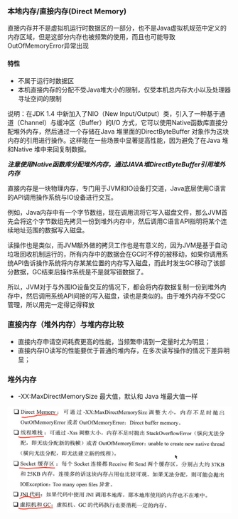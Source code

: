 ### 本地内存/直接内存\(Direct Memory\)

直接内存并不是虚拟机运行时数据区的一部分，也不是Java虚拟机规范中定义的内存区域，但是这部分内存也被频繁的使用，而且也可能导致OutOfMemoryError异常出现

#### 特性

* 不属于运行时数据区
* 本机直接内存的分配不受Java堆大小的限制，仅受本机总内存大小以及处理器寻址空间的限制

说明：在JDK 1.4 中新加入了NIO（New Input/Output）类，引入了一种基于通道（Channel）与缓冲区（Buffer）的I/O 方式，它可以使用Native函数库直接分配堆外内存，然后通过一个存储在Java 堆里面的DirectByteBuffer 对象作为这块内存的引用进行操作。这样能在一些场景中显著提高性能，因为避免了在Java 堆和Native 堆中来回复制数据。

_**注意使用Native函数库分配堆外内存，通过JAVA堆DirectByteBuffer引用堆外内存**_

直接内存是一块物理内存，专门用于JVM和IO设备打交道，Java底层使用C语言的API调用操作系统与IO设备进行交互。

例如，Java内存中有一个字节数组，现在调用流将它写入磁盘文件，那么JVM首先会将这个字节数组先拷贝一份到堆外内存中，然后调用C语言API指明将某个连续地址范围的数据写入磁盘。

读操作也是类似，而JVM额外做的拷贝工作也是有意义的，因为JVM是基于自动垃圾回收机制运行的，所有内存中的数据会在GC时不停的被移动，如果你调用系统API告诉操作系统将内存某某位置的内存写入磁盘，而此时发生GC移动了该部分数据，GC结束后操作系统是不是就写错数据了。

所以，JVM对于与外围IO设备交互的情况下，都会将内存数据复制一份到堆外内存中，然后调用系统API间接的写入磁盘，读也是类似的。由于堆外内存不受GC管理，所以用完一定得记得释放

### 直接内存（堆外内存）与堆内存比较

* 直接内存申请空间耗费更高的性能，当频繁申请到一定量时尤为明显；
* 直接内存IO读写的性能要优于普通的堆内存，在多次读写操作的情况下差异明显；

### 堆外内存

* -XX:MaxDirectMemorySize 最大值，默认和 Java 堆最大值一样

![](/assets/201708022310.png)

